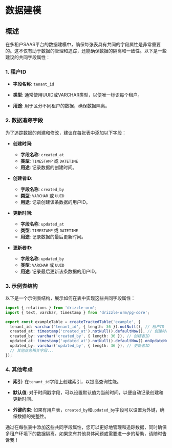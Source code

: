 # 数据建模

## 概述

在多租户SAAS平台的数据建模中，确保每张表具有共同的字段属性是非常重要的。这不仅有助于数据的管理和追踪，还能确保数据的隔离和一致性。以下是一些建议的共同字段属性：

### 1. 租户ID

* **字段名称**: `tenant_id`

* **类型**: 通常使用UUID或VARCHAR类型，以便唯一标识每个租户。
* **用途**: 用于区分不同租户的数据，确保数据隔离。

### 2. 数据追踪字段

为了追踪数据的创建和修改，建议在每张表中添加以下字段：

* **创建时间**:
  * **字段名称**: `created_at`
  * **类型**: `TIMESTAMP` 或 `DATETIME`
  * **用途**: 记录数据的创建时间。

* **创建者ID**:
  * **字段名称**: `created_by`
  * **类型**: `VARCHAR` 或 `UUID`
  * **用途**: 记录创建该条数据的用户ID。

* **更新时间**:
  * **字段名称**: `updated_at`
  * **类型**: `TIMESTAMP` 或 `DATETIME`
  * **用途**: 记录数据的最后更新时间。

* **更新者ID**:
  * **字段名称**: `updated_by`
  * **类型**: `VARCHAR` 或 `UUID`
  * **用途**: 记录最后更新该条数据的用户ID。

### 3. 示例表结构

以下是一个示例表结构，展示如何在表中实现这些共同字段属性：

```typescript
import { relations } from 'drizzle-orm';
import { text, varchar, timestamp } from 'drizzle-orm/pg-core';

export const exampleTable = createTrackedTable('example', {
  tenant_id: varchar('tenant_id', { length: 36 }).notNull(), // 租户ID
  created_at: timestamp('created_at').notNull().defaultNow(), // 创建时间
  created_by: varchar('created_by', { length: 36 }), // 创建者ID
  updated_at: timestamp('updated_at').notNull().defaultNow().onUpdateNow(), // 更新时间
  updated_by: varchar('updated_by', { length: 36 }), // 更新者ID
  // 其他业务相关字段...
});
```

### 4. 其他考虑

* **索引**: 在`tenant_id`字段上创建索引，以提高查询性能。

* **默认值**: 对于时间戳字段，可以设置默认值为当前时间，以便自动记录创建和更新时间。
* **外键约束**: 如果有用户表，`created_by`和`updated_by`字段可以设置为外键，确保数据的完整性。

通过在每张表中添加这些共同字段属性，您可以更好地管理和追踪数据，同时确保多租户环境下的数据隔离。如果您有其他具体问题或需要进一步的帮助，请随时告诉我！
